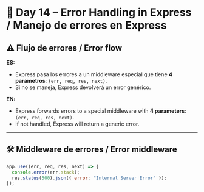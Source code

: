 # 📅 Day 14 – Error Handling in Express / Manejo de errores en Express

## ⚠️ Flujo de errores / Error flow
**ES:**  
- Express pasa los errores a un middleware especial que tiene **4 parámetros**: `(err, req, res, next)`.  
- Si no se maneja, Express devolverá un error genérico.  

**EN:**  
- Express forwards errors to a special middleware with **4 parameters**: `(err, req, res, next)`.  
- If not handled, Express will return a generic error.  

---

## 🛠️ Middleware de errores / Error middleware
```js
app.use((err, req, res, next) => {
  console.error(err.stack);
  res.status(500).json({ error: "Internal Server Error" });
});
